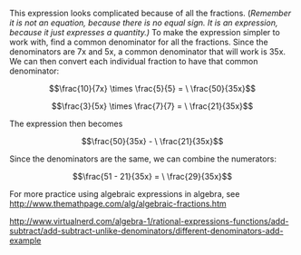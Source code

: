 This expression looks complicated because of all the
fractions. (*Remember it is not an equation, because there is no equal
sign. It is an expression, because it just expresses a quantity.)* To
make the expression simpler to work with, find a common denominator for
all the fractions. Since the denominators are 7x and 5x, a common
denominator that will work is 35x. We can then convert each individual
fraction to have that common denominator:

$$\frac{10}{7x} \times \frac{5}{5} = \ \frac{50}{35x}$$

$$\frac{3}{5x} \times \frac{7}{7} = \ \frac{21}{35x}$$

The expression then becomes

$$\frac{50}{35x} - \ \frac{21}{35x}$$

Since the denominators are the same, we can combine the numerators:

$$\frac{51 - 21}{35x} = \ \frac{29}{35x}$$

For more practice using algebraic expressions in algebra, see
<http://www.themathpage.com/alg/algebraic-fractions.htm>

<http://www.virtualnerd.com/algebra-1/rational-expressions-functions/add-subtract/add-subtract-unlike-denominators/different-denominators-add-example>

